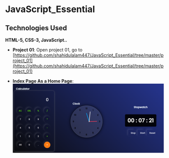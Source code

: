 # JavaScript_Essential

## Technologies Used
**HTML-5, CSS-3, JavaScript..**
- **Project 01**:
   Open project 01, go to [https://github.com/shahidulalam447/JavaScript_Essential/tree/master/project_01](https://github.com/shahidulalam447/JavaScript_Essential/tree/master/project_01)

- **Index Page As a Home Page**:
![image](https://github.com/shahidulalam447/JavaScript_Essential/blob/master/project_01/project_01.png)


